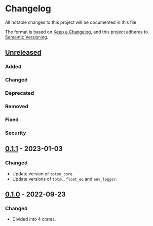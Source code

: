 # Changelog

All notable changes to this project will be documented in this file.

The format is based on [Keep a Changelog](https://keepachangelog.com/en/1.0.0/),
and this project adheres to [Semantic Versioning](https://semver.org/spec/v2.0.0.html).

## [Unreleased]
### Added
### Changed
### Deprecated
### Removed
### Fixed
### Security

## [0.1.1] - 2023-01-03
### Changed
- Update version of `totsu_core`.
- Update versions of `totsu`, `float_eq` and `env_logger`.

## [0.1.0] - 2022-09-23
### Changed
- Divided into 4 crates.


[unreleased]: https://github.com/convexbrain/Totsu/compare/totsu_f64lapack_v0.1.1...HEAD
[0.1.1]: https://github.com/convexbrain/Totsu/releases/tag/totsu_f64lapack_v0.1.1
[0.1.0]: https://github.com/convexbrain/Totsu/releases/tag/totsu_f64lapack_v0.1.0
